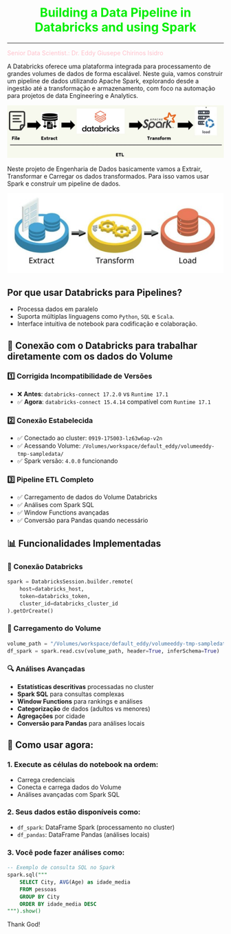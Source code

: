 # <h1 align="center"><font color="gree">Building a Data Pipeline in Databricks and using Spark</font></h1>
---

<font color="pink">Senior Data Scientist.: Dr. Eddy Giusepe Chirinos Isidro</font>


A Databricks oferece uma plataforma integrada para processamento de grandes volumes de dados de forma escalável. Neste guia, vamos construir um pipeline de dados utilizando Apache Spark, explorando desde a ingestão até a transformação e armazenamento, com foco na automação para projetos de data Engineering e Analytics.


![](./img/ETL_Pipeline_Databricks.jpeg)


Neste projeto de Engenharia de Dados basicamente vamos a Extrair, Transformar e Carregar os dados transformados. Para isso vamos usar Spark e construír um pipeline de dados. 

![](./img/Extract_Transform_Load.jpeg)


## Por que usar Databricks para Pipelines?

* Processa dados em paralelo
* Suporta múltiplas linguagens como `Python`, `SQL` e `Scala`.
* Interface intuitiva de notebook para codificação e colaboração.



## 🔧 Conexão com o Databricks para trabalhar diretamente com os dados do Volume

### 1️⃣ **Corrigida Incompatibilidade de Versões**
- ❌ **Antes**: `databricks-connect 17.2.0` vs `Runtime 17.1` 
- ✅ **Agora**: `databricks-connect 15.4.14` compatível com `Runtime 17.1`

### 2️⃣ **Conexão Estabelecida**
- ✅ Conectado ao cluster: `0919-175003-lz63w6ap-v2n`
- ✅ Acessando Volume: `/Volumes/workspace/default_eddy/volumeeddy-tmp-sampledata/`
- ✅ Spark versão: `4.0.0` funcionando

### 3️⃣ **Pipeline ETL Completo**
- ✅ Carregamento de dados do Volume Databricks
- ✅ Análises com Spark SQL
- ✅ Window Functions avançadas
- ✅ Conversão para Pandas quando necessário

## 📊 **Funcionalidades Implementadas**

### **🔗 Conexão Databricks**
```python
spark = DatabricksSession.builder.remote(
    host=databricks_host,
    token=databricks_token,
    cluster_id=databricks_cluster_id
).getOrCreate()
```

### **📁 Carregamento do Volume**
```python
volume_path = "/Volumes/workspace/default_eddy/volumeeddy-tmp-sampledata/sample_data.csv"
df_spark = spark.read.csv(volume_path, header=True, inferSchema=True)
```

### **🔍 Análises Avançadas**
- **Estatísticas descritivas** processadas no cluster
- **Spark SQL** para consultas complexas  
- **Window Functions** para rankings e análises
- **Categorização** de dados (adultos vs menores)
- **Agregações** por cidade
- **Conversão para Pandas** para análises locais

## 🚀 **Como usar agora:**

### **1. Execute as células do notebook na ordem:**
- Carrega credenciais
- Conecta e carrega dados do Volume
- Análises avançadas com Spark SQL

### **2. Seus dados estão disponíveis como:**
- `df_spark`: DataFrame Spark (processamento no cluster)
- `df_pandas`: DataFrame Pandas (análises locais)

### **3. Você pode fazer análises como:**
```sql
-- Exemplo de consulta SQL no Spark
spark.sql("""
    SELECT City, AVG(Age) as idade_media
    FROM pessoas 
    GROUP BY City
    ORDER BY idade_media DESC
""").show()
```




Thank God!